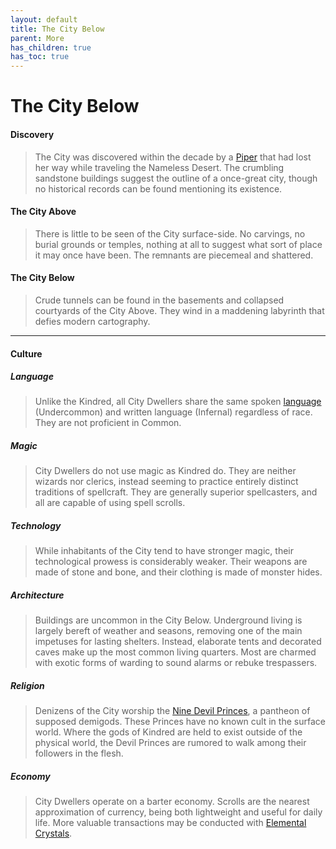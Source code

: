 ```yaml
---
layout: default
title: The City Below
parent: More
has_children: true
has_toc: true
---
```


# The City Below

#### Discovery

> The City was discovered within the decade by a [Piper](../../character_creation/background/piper) that had lost her way while traveling the Nameless Desert. The crumbling sandstone buildings suggest the outline of a once-great city, though no historical records can be found mentioning its existence. 

#### The City Above

> There is little to be seen of the City surface-side. No carvings, no burial grounds or temples, nothing at all to suggest what sort of place it may once have been. The remnants are piecemeal and shattered. 

#### The City Below

> Crude tunnels can be found in the basements and collapsed courtyards of the City Above. They wind in a maddening labyrinth that defies modern cartography.

---

#### Culture

##### Language

> Unlike the Kindred, all City Dwellers share the same spoken [language](../../adventuring/mechanics/languages) (Undercommon) and written language (Infernal) regardless of race. They are not proficient in Common. 

##### Magic

> City Dwellers do not use magic as Kindred do. They are neither wizards nor clerics, instead seeming to practice entirely distinct traditions of spellcraft. They are generally superior spellcasters, and all are capable of using spell scrolls.

##### Technology

> While inhabitants of the City tend to have stronger magic, their technological prowess is considerably weaker. Their weapons are made of stone and bone, and their clothing is made of monster hides.

##### Architecture

> Buildings are uncommon in the City Below. Underground living is largely bereft of weather and seasons, removing one of the main impetuses for lasting shelters. Instead, elaborate tents and decorated caves make up the most common living quarters. Most are charmed with exotic forms of warding to sound alarms or rebuke trespassers.

##### Religion

> Denizens of the City worship the [Nine Devil Princes](devil_princes), a pantheon of supposed demigods. These Princes have no known cult in the surface world. Where the gods of Kindred are held to exist outside of the physical world, the Devil Princes are rumored to walk among their followers in the flesh. 

##### Economy

> City Dwellers operate on a barter economy. Scrolls are the nearest approximation of currency, being both lightweight and useful for daily life. More valuable transactions may be conducted with [Elemental Crystals](../../gm_guide/toolbox/treasures/elemental_crystals).